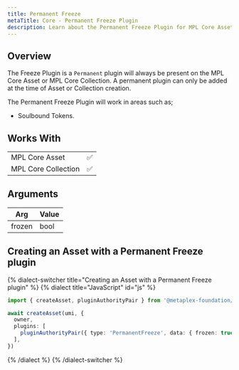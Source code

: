 ```yaml
---
title: Permanent Freeze
metaTitle: Core - Permanent Freeze Plugin
description: Learn about the Permanent Freeze Plugin for MPL Core Assets
---
```


## Overview

The Freeze Plugin is a `Permanent` plugin will always be present on the MPL Core Asset or MPL Core Collection. A permanent plugin can only be added at the time of Asset or Collection creation.

The Permanent Freeze Plugin will work in areas such as;

- Soulbound Tokens.

## Works With

|                     |     |
| ------------------- | --- |
| MPL Core Asset      | ✅  |
| MPL Core Collection | ✅  |

## Arguments

| Arg    | Value |
| ------ | ----- |
| frozen | bool  |

## Creating an Asset with a Permanent Freeze plugin

{% dialect-switcher title="Creating an Asset with a Permanent Freeze plugin" %}
{% dialect title="JavaScript" id="js" %}

```ts
import { createAsset, pluginAuthorityPair } from '@metaplex-foundation/mpl-core'

await createAsset(umi, {
  owner,
  plugins: [
    pluginAuthorityPair({ type: 'PermanentFreeze', data: { frozen: true } }),
  ],
})
```

{% /dialect %}
{% /dialect-switcher %}
